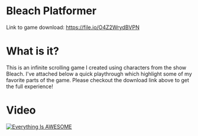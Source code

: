 # Bleach Platformer 
Link to game download: https://file.io/O4Z2WrydBVPN
# What is it?
This is an infinite scrolling game I created using characters from the show Bleach. I've attached below a quick playthrough which highlight some of my favorite parts of the game. Please checkout the download link above to get the full experience!
# Video
[![Everything Is AWESOME](http://i.imgur.com/Ot5DWAW.png)](vimeo.com/user168003994/ "Everything Is AWESOME")
